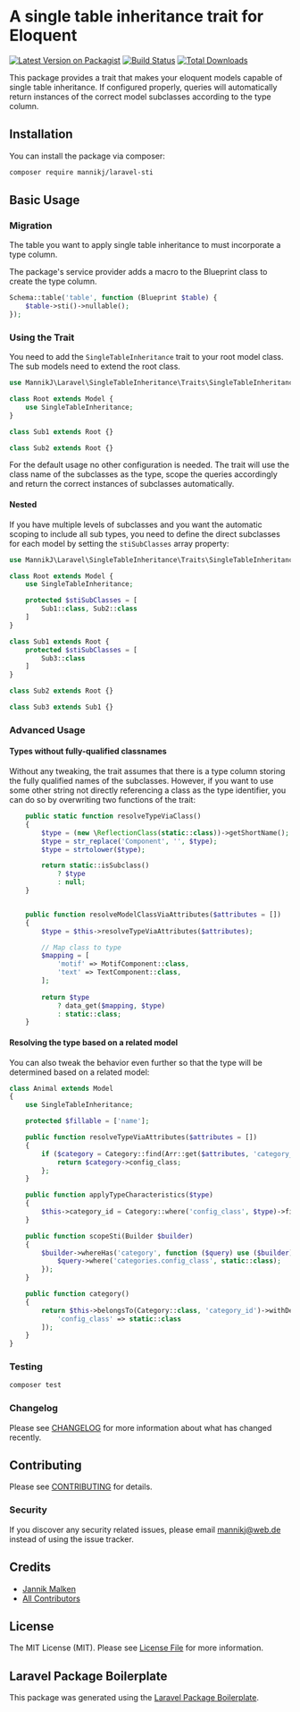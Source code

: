 # A single table inheritance trait for Eloquent

[![Latest Version on Packagist](https://img.shields.io/packagist/v/mannikj/laravel-sti.svg?style=flat-square)](https://packagist.org/packages/mannikj/laravel-sti)
[![Build Status](https://img.shields.io/travis/mannikj/laravel-sti/master.svg?style=flat-square)](https://travis-ci.org/mannikj/laravel-sti)
[![Total Downloads](https://img.shields.io/packagist/dt/mannikj/laravel-sti.svg?style=flat-square)](https://packagist.org/packages/mannikj/laravel-sti)

This package provides a trait that makes your eloquent models capable of single table inheritance.
If configured properly, queries will automatically return instances of the correct model subclasses according to the type column.

## Installation

You can install the package via composer:

```bash
composer require mannikj/laravel-sti
```

## Basic Usage

### Migration

The table you want to apply single table inheritance to must incorporate a type column.

The package's service provider adds a macro to the Blueprint class to create the type column.

```php
Schema::table('table', function (Blueprint $table) {
    $table->sti()->nullable();
});
```

### Using the Trait

You need to add the `SingleTableInheritance` trait to your root model class.
The sub models need to extend the root class.

```php
use MannikJ\Laravel\SingleTableInheritance\Traits\SingleTableInheritance;

class Root extends Model {
    use SingleTableInheritance;
}

class Sub1 extends Root {}

class Sub2 extends Root {}
```

For the default usage no other configuration is needed.
The trait will use the class name of the subclasses as the type, scope the queries accordingly and return the correct instances
of subclasses automatically.

#### Nested

If you have multiple levels of subclasses and you want the automatic scoping to include all sub types, you need to define the direct subclasses for each model by setting the `stiSubClasses` array property:

```php
use MannikJ\Laravel\SingleTableInheritance\Traits\SingleTableInheritance;

class Root extends Model {
    use SingleTableInheritance;

    protected $stiSubClasses = [
        Sub1::class, Sub2::class
    ]
}

class Sub1 extends Root {
    protected $stiSubClasses = [
        Sub3::class
    ]
}

class Sub2 extends Root {}

class Sub3 extends Sub1 {}
```

### Advanced Usage

#### Types without fully-qualified classnames

Without any tweaking, the trait assumes that there is a type column storing the fully qualified names of the subclasses. 
However, if you want to use some other string not directly referencing a class as the type identifier, you can do so by overwriting two functions of the trait:

```php
    public static function resolveTypeViaClass()
    {
        $type = (new \ReflectionClass(static::class))->getShortName();
        $type = str_replace('Component', '', $type);
        $type = strtolower($type);

        return static::isSubclass() 
            ? $type 
            : null;
    }


    public function resolveModelClassViaAttributes($attributes = [])
    {
        $type = $this->resolveTypeViaAttributes($attributes);

        // Map class to type
        $mapping = [
            'motif' => MotifComponent::class,
            'text' => TextComponent::class,
        ];
        
        return $type 
            ? data_get($mapping, $type) 
            : static::class;
    }
```
#### Resolving the type based on a related model

You can also tweak the behavior even further so that the type will be determined based on a related model:

```php
class Animal extends Model
{
    use SingleTableInheritance;

    protected $fillable = ['name'];

    public function resolveTypeViaAttributes($attributes = [])
    {
        if ($category = Category::find(Arr::get($attributes, 'category_id'))) {
            return $category->config_class;
        };
    }

    public function applyTypeCharacteristics($type)
    {
        $this->category_id = Category::where('config_class', $type)->first()?->id;
    }

    public function scopeSti(Builder $builder)
    {
        $builder->whereHas('category', function ($query) use ($builder) {
            $query->where('categories.config_class', static::class);
        });
    }

    public function category()
    {
        return $this->belongsTo(Category::class, 'category_id')->withDefault([
            'config_class' => static::class
        ]);
    }
}

```


### Testing

```bash
composer test
```

### Changelog

Please see [CHANGELOG](CHANGELOG.md) for more information about what has changed recently.

## Contributing

Please see [CONTRIBUTING](CONTRIBUTING.md) for details.

### Security

If you discover any security related issues, please email mannikj@web.de instead of using the issue tracker.

## Credits

-   [Jannik Malken](https://github.com/mannikj)
-   [All Contributors](../../contributors)

## License

The MIT License (MIT). Please see [License File](LICENSE.md) for more information.

## Laravel Package Boilerplate

This package was generated using the [Laravel Package Boilerplate](https://laravelpackageboilerplate.com).
